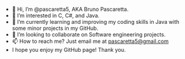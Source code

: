 - 👋 Hi, I’m @pascaretta5, AKA Bruno Pascaretta.
- 👀 I’m interested in C, C#, and Java.
- 🌱 I’m currently learning and improving my coding skills in Java with some minor projects in my GitHub.
- 💞️ I’m looking to collaborate on Software engineering projects.
- 📫 How to reach me? Just email me at pascaretta5@gmail.com
- I hope you enjoy my GitHub page! Thank you.

<!---
pascaretta5/pascaretta5 is a ✨ special ✨ repository because its `README.md` (this file) appears on your GitHub profile.
You can click the Preview link to take a look at your changes.
--->
